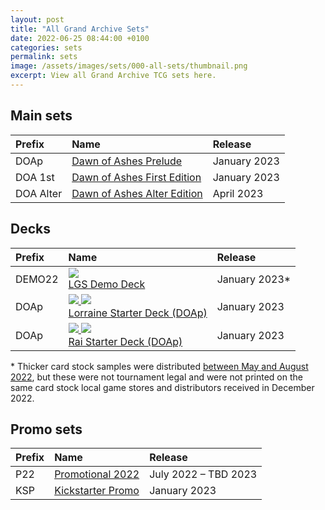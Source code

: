 ```yaml
---
layout: post
title: "All Grand Archive Sets"
date: 2022-06-25 08:44:00 +0100
categories: sets
permalink: sets
image: /assets/images/sets/000-all-sets/thumbnail.png
excerpt: View all Grand Archive TCG sets here.
---
```


## Main sets

Prefix | Name | Release
:-- | :-- | :--
DOAp | [Dawn of Ashes Prelude](/DOAp_(set)) | January 2023
DOA 1st | [Dawn of Ashes First Edition](/DOA-1st_(set)) | January 2023
DOA Alter | <span class="dead-link">[Dawn of Ashes Alter Edition](/DOA-Alter_(set))</span> | April 2023

## Decks

Prefix | Name | Release
:-- | :-- | :--
DEMO22 | [<img class="image-element" src="https://img.silvie.org/misc/elements/norm.png" /><br>LGS Demo Deck](/DEMO22_(set)) | January 2023*
DOAp | [<img class="image-element" src="https://img.silvie.org/misc/elements/wind.png" /> <img class="image-element" src="https://img.silvie.org/misc/elements/crux.png" /><br>Lorraine Starter Deck (DOAp)](/DOAp_(set)#lorraine-starter-deck-prelude) | January 2023
DOAp | [<img class="image-element" src="https://img.silvie.org/misc/elements/fire.png" /> <img class="image-element" src="https://img.silvie.org/misc/elements/arcane.png" /><br>Rai Starter Deck (DOAp)](/DOAp_(set)#rai-starter-deck-prelude) | January 2023

\* Thicker card stock samples were distributed [between May and August 2022](/DEMO22_(set)#thicker-card-stock-samples), but these were not tournament legal and were not printed on the same card stock local game stores and distributors received in December 2022.

## Promo sets

Prefix | Name | Release
:-- | :-- | :--
P22 | [Promotional 2022](/P22_(set))| July 2022 &ndash; TBD 2023
KSP | [Kickstarter Promo](/KSP_(set)) | January 2023